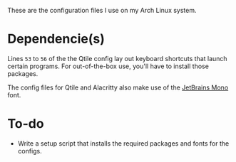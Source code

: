 These are the configuration files I use on my Arch Linux system.

# Dependencie(s)

Lines `53` to `56` of the the Qtile config lay out keyboard shortcuts that launch certain programs. For out-of-the-box use, you'll have to install those packages.

The config files for Qtile and Alacritty also make use of the [JetBrains Mono](https://github.com/JetBrains/JetBrainsMono) font.

# To-do

- Write a setup script that installs the required packages and fonts for the configs.
